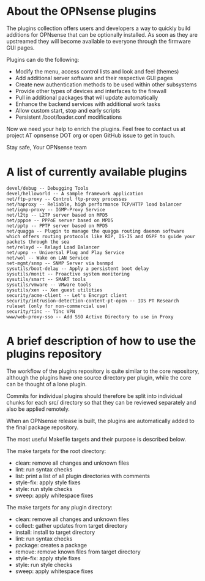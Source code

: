 About the OPNsense plugins
==========================

The plugins collection offers users and developers a way to quickly
build additions for OPNsense that can be optionally installed.  As
soon as they are upstreamed they will become available to everyone
through the firmware GUI pages.

Plugins can do the following:

* Modify the menu, access control lists and look and feel (themes)
* Add additional server software and their respective GUI pages
* Create new authentication methods to be used within other subsystems
* Provide other types of devices and interfaces to the firewall
* Pull in additional packages that will update automatically
* Enhance the backend services with additional work tasks
* Allow custom start, stop and early scripts
* Persistent /boot/loader.conf modifications

Now we need your help to enrich the plugins.  Feel free to contact us
at project AT opnsense DOT org or open GitHub issue to get in touch.


Stay safe,
Your OPNsense team

A list of currently available plugins
=====================================

```
devel/debug -- Debugging Tools
devel/helloworld -- A sample framework application
net/ftp-proxy -- Control ftp-proxy processes
net/haproxy -- Reliable, high performance TCP/HTTP load balancer
net/igmp-proxy -- IGMP-Proxy Service
net/l2tp -- L2TP server based on MPD5
net/pppoe -- PPPoE server based on MPD5
net/pptp -- PPTP server based on MPD5
net/quagga -- Plugin to manage the quagga routing daemon software which offers routing protocols like RIP, IS-IS and OSPF to guide your packets through the sea
net/relayd -- Relayd Load Balancer
net/upnp -- Universal Plug and Play Service
net/wol -- Wake on LAN Service
net-mgmt/snmp -- SNMP Server via bsnmpd
sysutils/boot-delay -- Apply a persistent boot delay
sysutils/monit -- Proactive system monitoring
sysutils/smart -- SMART tools
sysutils/vmware -- VMware tools
sysutils/xen -- Xen guest utilities
security/acme-client -- Let's Encrypt client
security/intrusion-detection-content-pt-open -- IDS PT Research ruleset (only for non-commercial use)
security/tinc -- Tinc VPN
www/web-proxy-sso -- Add SSO Active Directory to use in Proxy
```

A brief description of how to use the plugins repository
========================================================

The workflow of the plugins repository is quite similar to the
core repository, although the plugins have one source directory
per plugin, while the core can be thought of a lone plugin.

Commits for individual plugins should therefore be split into
individual chunks for each src/ directory so that they can be
reviewed separately and also be applied remotely.

When an OPNsense release is built, the plugins are automatically
added to the final package repository.

The most useful Makefile targets and their purpose is described
below.

The make targets for the root directory:

* clean:	remove all changes and unknown files
* lint:		run syntax checks
* list:		print a list of all plugin directories with comments
* style-fix:	apply style fixes
* style:	run style checks
* sweep:	apply whitespace fixes

The make targets for any plugin directory:

* clean:	remove all changes and unknown files
* collect:	gather updates from target directory
* install:	install to target directory
* lint:		run syntax checks
* package:	creates a package
* remove:	remove known files from target directory
* style-fix:	apply style fixes
* style:	run style checks
* sweep:	apply whitespace fixes
